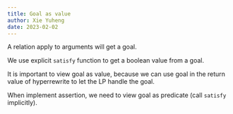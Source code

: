```yaml
---
title: Goal as value
author: Xie Yuheng
date: 2023-02-02
---
```


A relation apply to arguments will get a goal.

We use explicit `satisfy` function to get a boolean value from a goal.

It is important to view goal as value,
because we can use goal in the return value
of hyperrewrite to let the LP handle the goal.

When implement assertion,
we need to view goal as predicate
(call `satisfy` implicitly).
